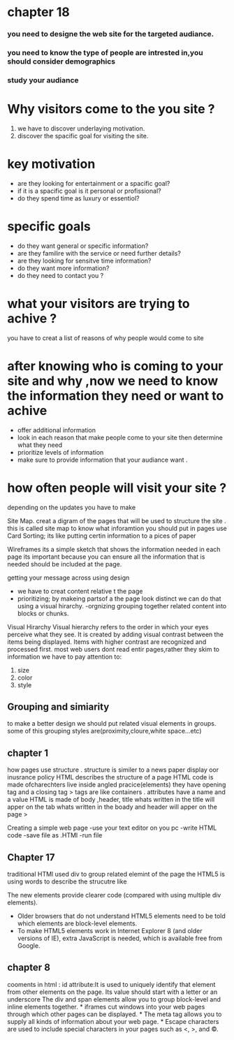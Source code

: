 # chapter 18 
### you need to designe the web site for the targeted audiance.
### you need to know the type of people are intrested in,you should consider demographics
### study your audiance 

# Why visitors come to the you site ?
1. we have to discover underlaying motivation.
2. discover the spacific goal for visiting the site.
# key motivation
- are they looking for entertainment or a spacific goal? 
- if it is a spacific goal is it personal or profissional?
- do they spend time as luxury or essentiol?
# specific goals
- do they want general or specific information?
- are they familire with the service or need further details?
- are they looking for sensitve time information?
- do they want more information?
- do they need to contact you ?

# what your visitors are trying to achive ?
you have to creat a list of reasons of why people would come to site 

# after knowing who is coming to your site and why ,now we need to know the information they need or want to achive 
- offer additional information 
- look in each reason that make people come to your site then determine what they need 
- prioritize levels of information
- make sure to provide information that your audiance want .

# how often people will visit your site ?
depending on the updates you have to make 

Site Map.
creat a digram of the pages that will be used to structure the site .
this is called site map
to know what inforamtion you should put in pages use Card Sorting; 
its like putting certin information to a pices of paper 


Wireframes
its a simple sketch that shows the information needed in each page 
its important because you can ensure all the information that is needed should be included at the page.

getting your message across using design
- we have to creat content relative t the page
- prioritizing; by makeing partsof a the page look distinct 
we can do that using a visual hirarchy.
-orgnizing grouping together related content into blocks or chunks.

Visual Hirarchy 
Visual hierarchy refers to the order in which your eyes perceive what
they see. It is created by adding visual contrast between the items being
displayed. Items with higher contrast are recognized and processed first.
most web users dont read entir pages,rather they skim to information we have to pay attention to:
1. size 
2. color
3. style 


<h2>Grouping and simiarity</h2> 
to make a better design we should put related visual elements in groups.
some of this grouping styles are(proximity,cloure,white space...etc)

 

<h2> chapter 1</h2>
how pages use structure .
structure is similer to a news paper display oor inusrance policy 
HTML describes the structure of a page
HTML code is made ofcharechters live inside angled pracice(elements)
they have opening tag and a closing tag >
tags are like containers .
 attributes have a name and a value 
HTML is made of body ,header, title
whats written in the title will apper on the tab 
whats written in the boady and header will apper on the page >

Creating a simple web page 
-use your text editor on you pc
-write HTML code 
-save file as .HTMl 
-run file 



<h2>Chapter 17 </h2>
traditional HTMl used div to group related elemint of the page 
the HTML5 is using words to describe the strucutre like

The new elements provide clearer code (compared
with using multiple div elements).
* Older browsers that do not understand HTML5
elements need to be told which elements are
block-level elements.
* To make HTML5 elements work in Internet Explorer 8
(and older versions of IE), extra JavaScript is needed,
which is available free from Google.


<h2>chapter 8</h2>
 cooments in html :  <!-- jufhiuh -->
id attribute:It is used to
uniquely identify that element
from other elements on the
page. Its value should start with
a letter or an underscore 
The div and span elements allow you to group
block-level and inline elements together.
* iframes cut windows into your web pages through
which other pages can be displayed.
* The meta tag allows you to supply all kinds of
information about your web page.
* Escape characters are used to include special
characters in your pages such as <, >, and ©.


